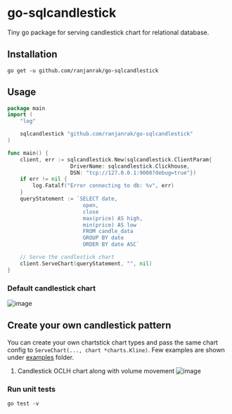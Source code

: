 # go-sqlcandlestick

Tiny go package for serving candlestick chart for relational database.

## Installation

```
go get -u github.com/ranjanrak/go-sqlcandlestick
```

## Usage

```go
package main
import (
	"log"

	sqlcandlestick "github.com/ranjanrak/go-sqlcandlestick"
)

func main() {
    client, err := sqlcandlestick.New(sqlcandlestick.ClientParam{
                    DriverName: sqlcandlestick.Clickhouse,
                    DSN: "tcp://127.0.0.1:9000?debug=true"})
    if err != nil {
        log.Fatalf("Error connecting to db: %v", err)
    }
    queryStatement := `SELECT date,
                        open,
                        close
                        max(price) AS high,
                        min(price) AS low
                        FROM candle_data
                        GROUP BY date
                        ORDER BY date ASC`

    // Serve the candlestick chart
    client.ServeChart(queryStatement, "", nil)
}
```

### Default candlestick chart

![image](https://user-images.githubusercontent.com/29432131/180370745-73637dbc-a020-440e-973d-ead2bf5089ec.png)

## Create your own candlestick pattern

You can create your own chartstick chart types and pass the same chart config to `ServeChart(..., chart *charts.Kline)`.
Few examples are shown under [examples](https://github.com/ranjanrak/go-sqlcandlestick/tree/main/examples) folder.

1. Candlestick OCLH chart along with volume movement
   ![image](https://user-images.githubusercontent.com/29432131/180378371-8665436f-3bb1-48d5-9dd9-e4b748e89a3d.png)

### Run unit tests

```
go test -v
```
